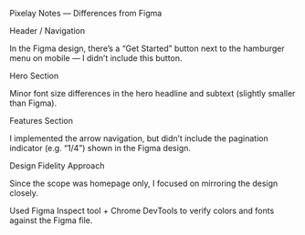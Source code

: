 Pixelay Notes — Differences from Figma

Header / Navigation

In the Figma design, there’s a “Get Started” button next to the hamburger menu on mobile — I didn’t include this button.

Hero Section

Minor font size differences in the hero headline and subtext (slightly smaller than Figma).

Features Section

I implemented the arrow navigation, but didn’t include the pagination indicator (e.g. “1/4”) shown in the Figma design.

Design Fidelity Approach

Since the scope was homepage only, I focused on mirroring the design closely.

Used Figma Inspect tool + Chrome DevTools to verify colors and fonts against the Figma file.
